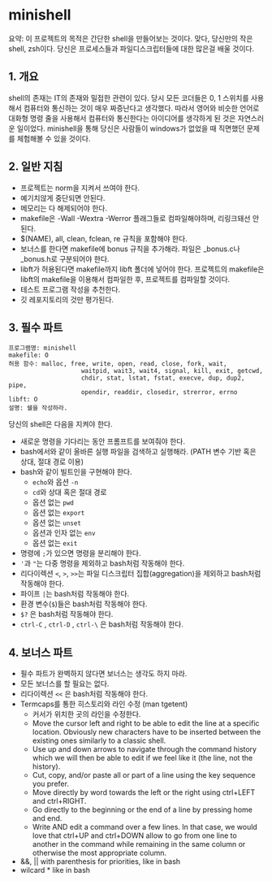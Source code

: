 # minishell

요약: 이 프로젝트의 목적은 간단한 shell을 만들어보는 것이다. 맞다, 당신만의 작은 shell, zsh이다. 당신은 프로세스들과 파일디스크립터들에 대한 많은걸 배울 것이다.

## 1. 개요

shell의 존재는 IT의 존재와 밀접한 관련이 있다. 당시 모든 코더들은 0, 1 스위치를 사용해서 컴퓨터와 통신하는 것이 매우 짜증난다고 생각했다. 따라서 영어와 비슷한 언어로 대화형 명령 줄을 사용해서 컴퓨터와 통신한다는 아이디어를 생각하게 된 것은 자연스러운 일이었다. minishell을 통해 당신은 사람들이 windows가 없었을 때 직면했던 문제를 체험해볼 수 있을 것이다.

## 2. 일반 지침

- 프로젝트는 norm을 지켜서 쓰여야 한다.
- 예기치않게 중단되면 안된다.
- 메모리는 다 해제되어야 한다.
- makefile은 -Wall -Wextra -Werror 플래그들로 컴파일해야하며, 리링크돼선 안된다.
- $(NAME), all, clean, fclean, re 규칙을 포함해야 한다.
- 보너스를 한다면 makefile에 bonus 규칙을 추가해라. 파일은 _bonus.c나 _bonus.h로 구분되어야 한다.
- libft가 허용된다면 makefile까지 libft 폴더에 넣어야 한다. 프로젝트의 makefile은 libft의 makefile을 이용해서 컴파일한 후, 프로젝트를 컴파일할 것이다.
- 테스트 프로그램 작성을 추천한다.
- 깃 레포지토리의 것만 평가된다.

## 3. 필수 파트

    프로그램명: minishell
    makefile: O
    허용 함수: malloc, free, write, open, read, close, fork, wait,
    					waitpid, wait3, wait4, signal, kill, exit, getcwd,
    					chdir, stat, lstat, fstat, execve, dup, dup2, pipe,
    					opendir, readdir, closedir, strerror, errno
    libft: O
    설명: 쉘을 작성하라.

당신의 shell은 다음을 지켜야 한다.

- 새로운 명령을 기다리는 동안 프롬프트를 보여줘야 한다.
- bash에서와 같이 올바른 실행 파일을 검색하고 실행해라. (PATH 변수 기반 혹은 상대, 절대 경로 이용)
- bash와 같이 빌트인을 구현해야 한다.
    - `echo`와 옵션 `-n`
    - `cd`와 상대 혹은 절대 경로
    - 옵션 없는 `pwd`
    - 옵션 없는 `export`
    - 옵션 없는 `unset`
    - 옵션과 인자 없는 `env`
    - 옵션 없는 `exit`
- 명령에 `;`가 있으면 명령을 분리해야 한다.
- `'`과 `"`는 다중 명령을 제외하고 bash처럼 작동해야 한다.
- 리다이렉션 `<`, `>`, `>>`는 파일 디스크립터 집합(aggregation)을 제외하고 bash처럼 작동해야 한다.
- 파이프 `|`는 bash처럼 작동해야 한다.
- 환경 변수(`$`)들은 bash처럼 작동해야 한다.
- `$?` 은 bash처럼 작동해야 한다.
- `ctrl-C` , `ctrl-D` , `ctrl-\` 은 bash처럼 작동해야 한다.

## 4. 보너스 파트

- 필수 파트가 완벽하지 않다면 보너스는 생각도 하지 마라.
- 모든 보너스를 할 필요는 없다.
- 리다이렉션 `<<` 은 bash처럼 작동해야 한다.
- Termcaps를 통한 히스토리와 라인 수정 (man tgetent)
    - 커서가 위치한 곳의 라인을 수정한다.
    - Move the cursor left and right to be able to edit the line at a specific location. Obviously new characters have to be inserted between the existing ones similarly to a classic shell.
    - Use up and down arrows to navigate through the command history which we will then be able to edit if we feel like it (the line, not the history).
    - Cut, copy, and/or paste all or part of a line using the key sequence you prefer.
    - Move directly by word towards the left or the right using ctrl+LEFT and ctrl+RIGHT.
    - Go directly to the beginning or the end of a line by pressing home and end.
    - Write AND edit a command over a few lines. In that case, we would love that ctrl+UP and ctrl+DOWN allow to go from one line to another in the command while remaining in the same column or otherwise the most appropriate column.
- &&, || with parenthesis for priorities, like in bash
- wilcard * like in bash